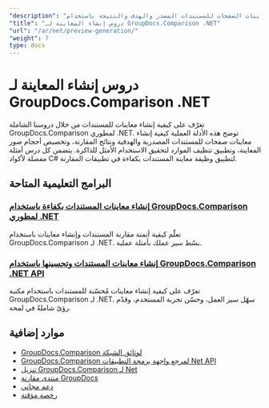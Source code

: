 ```yaml
---
"description": "دروس تعليمية خطوة بخطوة لإنشاء معاينات الصفحات للمستندات المصدر والهدف والنتيجة باستخدام GroupDocs.Comparison لـ .NET."
"title": "دروس إنشاء المعاينة لـ GroupDocs.Comparison .NET"
"url": "/ar/net/preview-generation/"
"weight": 7
type: docs
---
```

# دروس إنشاء المعاينة لـ GroupDocs.Comparison .NET

تعرّف على كيفية إنشاء معاينات للمستندات من خلال دروسنا الشاملة GroupDocs.Comparison لمطوري .NET. توضح هذه الأدلة العملية كيفية إنشاء معاينات صفحات للمستندات المصدرية والهدفية ونتائج المقارنة، وتخصيص أحجام صور المعاينة، وتطبيق تنظيف الموارد لتحقيق الاستخدام الأمثل للذاكرة. يتضمن كل درس أمثلة مفصلة لأكواد C# لتطبيق وظيفة معاينة المستندات بكفاءة في تطبيقات المقارنة.

## البرامج التعليمية المتاحة

### [إنشاء معاينات المستندات بكفاءة باستخدام GroupDocs.Comparison لمطوري .NET](./generate-document-previews-groupdocs-comparison-net/)
تعلّم كيفية أتمتة مقارنة المستندات وإنشاء معاينات باستخدام GroupDocs.Comparison لـ .NET. بسّط سير عملك بأمثلة عملية.

### [إنشاء معاينات المستندات وتحسينها باستخدام GroupDocs.Comparison .NET API](./optimize-document-previews-groupdocs-comparison-dotnet/)
تعرّف على كيفية إنشاء معاينات مُحسّنة للمستندات باستخدام مكتبة GroupDocs.Comparison لـ .NET. سهّل سير العمل، وحسّن تجربة المستخدم، وقدّم رؤىً شاملةً في لمحة.

## موارد إضافية

- [GroupDocs.Comparison لوثائق الشبكة](https://docs.groupdocs.com/comparison/net/)
- [GroupDocs.Comparison لمرجع واجهة برمجة التطبيقات Net API](https://reference.groupdocs.com/comparison/net/)
- [تنزيل GroupDocs.Comparison لـ Net](https://releases.groupdocs.com/comparison/net/)
- [منتدى مقارنة GroupDocs](https://forum.groupdocs.com/c/comparison)
- [دعم مجاني](https://forum.groupdocs.com/)
- [رخصة مؤقتة](https://purchase.groupdocs.com/temporary-license/)